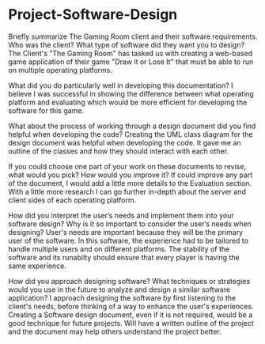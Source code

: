 # Project-Software-Design

Briefly summarize The Gaming Room client and their software requirements. Who was the client? What type of software did they want you to design?
    The Client's "The Gaming Room" has tasked us with creating a web-based game application of their game "Draw it or Lose It" that must be able to run on multiple operating platforms.
    
    
What did you do particularly well in developing this documentation?
    I believe I was successful in showing the difference between what operating platform and evaluating which would be more efficient for developing the software for this game.

What about the process of working through a design document did you find helpful when developing the code?
    Creating the UML class diagram for the design document was helpful when developing the code. It gave me an outline of the classes and how they should interact with each other.
    
If you could choose one part of your work on these documents to revise, what would you pick? How would you improve it?
    If could improve any part of the document, I would add a little more details to the Evaluation section. With a little more research  I can go further in-depth about the server and client sides of each operating platform.

How did you interpret the user’s needs and implement them into your software design? Why is it so important to consider the user’s needs when designing?
    User's needs are important because they will be the primary user of the software. In this software, the experience had to be tailored to handle multiple users and on different platforms. The stability of the software and its runabilty should ensure that every player is having the same experience.
    
How did you approach designing software? What techniques or strategies would you use in the future to analyze and design a similar software application?
    I approach designing the software by first listening to the client's needs, before thinking of a way to enhance the user's experiences. Creating a Software design document, even if it is not required, would be a good technique for future projects. Will have a written outline of the project and the document may help others understand the project better.
